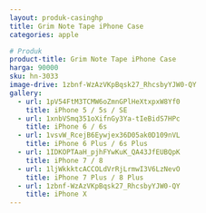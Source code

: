 ```yaml
---
layout: produk-casinghp
title: Grim Note Tape iPhone Case
categories: apple

# Produk
product-title: Grim Note Tape iPhone Case
harga: 90000
sku: hn-3033
image-drive: 1zbnf-WzAzVKpBqsk27_RhcsbyYJW0-QY
gallery:
  - url: 1pV54FtM3TCMW6oZmnGPlHeXtxpxW8Yf0
    title: iPhone 5 / 5s / SE
  - url: 1xnbVSmq351oXifnGy3Ya-tIeBidS7HPc
    title: iPhone 6 / 6s
  - url: 1vsvW_RcejB6Eywjex36D05ak0D109nVL
    title: iPhone 6 Plus / 6s Plus
  - url: 1IDKOPTAaH_pjhFYwKuK_QA43JfEUBQpK
    title: iPhone 7 / 8
  - url: 1ljWkkktcACCOLdVrRjLrmwI3V6LzNevO
    title: iPhone 7 Plus / 8 Plus
  - url: 1zbnf-WzAzVKpBqsk27_RhcsbyYJW0-QY
    title: iPhone X
---
```

